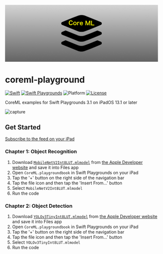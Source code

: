 ![banner](images/banner.png)

# coreml-playground

[![Swift](https://img.shields.io/badge/Swift-5.1-orange.svg)](https://developer.apple.com/swift/)
[![Swift Playgrounds](https://img.shields.io/badge/Swift%20Playgrounds-3.1-orange.svg)](https://itunes.apple.com/jp/app/swift-playgrounds/id908519492)
![Platform](https://img.shields.io/badge/platform-ipados-lightgrey.svg)
[![License](https://img.shields.io/github/license/kkk669/coreml-playground.svg)](LICENSE)

CoreML examples for Swift Playgrounds 3.1 on iPadOS 13.1 or later

![capture](images/capture.gif)

## Get Started

[Subscribe to the feed on your iPad](https://developer.apple.com/ul/sp0?url=https://kebo.xyz/coreml-playground/feed.json)

### Chapter 1: Object Recognition

1. Download [`MobileNetV2Int8LUT.mlmodel`](https://docs-assets.developer.apple.com/coreml/models/Image/ImageClassification/MobileNetV2/MobileNetV2Int8LUT.mlmodel) from [the Apple Developer website](https://developer.apple.com/machine-learning/models/) and save it into Files app
1. Open `CoreML.playgroundbook` in Swift Playgrounds on your iPad
1. Tap the '+' button on the right side of the navigation bar
1. Tap the file icon and then tap the 'Insert From...' button
1. Select `MobileNetV2Int8LUT.mlmodel`
1. Run the code

### Chapter 2: Object Detection

1. Download [`YOLOv3TinyInt8LUT.mlmodel`](https://docs-assets.developer.apple.com/coreml/models/Image/ObjectDetection/YOLOv3Tiny/YOLOv3TinyInt8LUT.mlmodel) from [the Apple Developer website](https://developer.apple.com/machine-learning/models/) and save it into Files app
1. Open `CoreML.playgroundbook` in Swift Playgrounds on your iPad
1. Tap the '+' button on the right side of the navigation bar
1. Tap the file icon and then tap the 'Insert From...' button
1. Select `YOLOv3TinyInt8LUT.mlmodel`
1. Run the code
